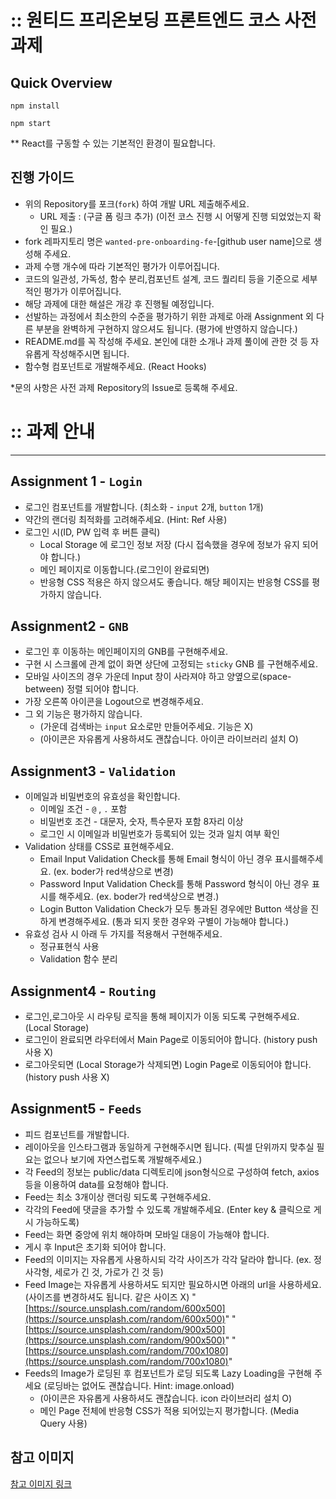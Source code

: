 # :: 원티드 프리온보딩 프론트엔드 코스 사전과제

## Quick Overview

```
npm install

npm start
```

\*\* React를 구동할 수 있는 기본적인 환경이 필요합니다.

## 진행 가이드

- 위의 Repository를 포크(`fork`) 하여 개발 URL 제출해주세요.
  - URL 제출 : (구글 폼 링크 추가)
    (이전 코스 진행 시 어떻게 진행 되었었는지 확인 필요.)
- fork 레파지토리 명은 `wanted-pre-onboarding-fe`-[github user name]으로 생성해 주세요.
- 과제 수행 개수에 따라 기본적인 평가가 이루어집니다.
- 코드의 일관성, 가독성, 함수 분리,컴포넌트 설계, 코드 퀄리티 등을 기준으로 세부적인 평가가 이루어집니다.
- 해당 과제에 대한 해설은 개강 후 진행될 예정입니다.
- 선발하는 과정에서 최소한의 수준을 평가하기 위한 과제로 아래 Assignment 외 다른 부분을 완벽하게 구현하지 않으셔도 됩니다. (평가에 반영하지 않습니다.)
- README.md를 꼭 작성해 주세요. 본인에 대한 소개나 과제 풀이에 관한 것 등 자유롭게 작성해주시면 됩니다.
- 함수형 컴포넌트로 개발해주세요. (React Hooks)

\*문의 사항은 사전 과제 Repository의 Issue로 등록해 주세요.

# :: 과제 안내

---

## Assignment 1 - `Login`

- 로그인 컴포넌트를 개발합니다. (최소화 - `input` 2개, `button` 1개)
- 약간의 랜더링 최적화를 고려해주세요. (Hint: Ref 사용)
- 로그인 시(ID, PW 입력 후 버튼 클릭)
  - Local Storage 에 로그인 정보 저장 (다시 접속했을 경우에 정보가 유지 되어야 합니다.)
  - 메인 페이지로 이동합니다.(로그인이 완료되면)
  - 반응형 CSS 적용은 하지 않으셔도 좋습니다. 해당 페이지는 반응형 CSS를 평가하지 않습니다.

## Assignment2 - `GNB`

- 로그인 후 이동하는 메인페이지의 GNB를 구현해주세요.
- 구현 시 스크롤에 관계 없이 화면 상단에 고정되는 `sticky` GNB 를 구현해주세요.
- 모바일 사이즈의 경우 가운데 Input 창이 사라져야 하고 양옆으로(space-between) 정렬 되어야 합니다.
- 가장 오른쪽 아이콘을 Logout으로 변경해주세요.
- 그 외 기능은 평가하지 않습니다.
  - (가운데 검색바는 `input` 요소로만 만들어주세요. 기능은 X)
  - (아이콘은 자유롭게 사용하셔도 괜찮습니다. 아이콘 라이브러리 설치 O)

## Assignment3 - `Validation`

- 이메일과 비밀번호의 유효성을 확인합니다.
  - 이메일 조건 - `@` , `.` 포함
  - 비밀번호 조건 - 대문자, 숫자, 특수문자 포함 8자리 이상
  - 로그인 시 이메일과 비밀번호가 등록되어 있는 것과 일치 여부 확인
- Validation 상태를 CSS로 표현해주세요.
  - Email Input
    Validation Check를 통해 Email 형식이 아닌 경우 표시를해주세요. (ex. boder가 red색상으로 변경)
  - Password Input
    Validation Check를 통해 Password 형식이 아닌 경우 표시를 해주세요. (ex. boder가 red색상으로 변경.)
  - Login Button
    Validation Check가 모두 통과된 경우에만 Button 색상을 진하게 변경해주세요. (통과 되지 못한 경우와 구별이 가능해야 합니다.)
- 유효성 검사 시 아래 두 가지를 적용해서 구현해주세요.
  - 정규표현식 사용
  - Validation 함수 분리

## Assignment4 - `Routing`

- 로그인,로그아웃 시 라우팅 로직을 통해 페이지가 이동 되도록 구현해주세요. (Local Storage)
- 로그인이 완료되면 라우터에서 Main Page로 이동되어야 합니다. (history push 사용 X)
- 로그아웃되면 (Local Storage가 삭제되면) Login Page로 이동되어야 합니다.(history push 사용 X)

## Assignment5 - `Feeds`

- 피드 컴포넌트를 개발합니다.
- 레이아웃을 인스타그램과 동일하게 구현해주시면 됩니다. (픽셀 단위까지 맞추실 필요는 없으나 보기에 자연스럽도록 개발해주세요.)
- 각 Feed의 정보는 public/data 디렉토리에 json형식으로 구성하여 fetch, axios 등을 이용하여 data를 요청해야 합니다.
- Feed는 최소 3개이상 랜더링 되도록 구현해주세요.
- 각각의 Feed에 댓글을 추가할 수 있도록 개발해주세요. (Enter key & 클릭으로 게시 가능하도록)
- Feed는 화면 중앙에 위치 해야하며 모바일 대응이 가능해야 합니다.
- 게시 후 Input은 초기화 되어야 합니다.
- Feed의 이미지는 자유롭게 사용하시되 각각 사이즈가 각각 달라야 합니다. (ex. 정사각형, 세로가 긴 것, 가로가 긴 것 등)
- Feed Image는 자유롭게 사용하셔도 되지만 필요하시면 아래의 url을 사용하세요.(사이즈를 변경하셔도 됩니다. 같은 사이즈 X)
  "[https://source.unsplash.com/random/600x500](https://source.unsplash.com/random/600x500)"
  "[https://source.unsplash.com/random/900x500](https://source.unsplash.com/random/900x500)"
  "[https://source.unsplash.com/random/700x1080](https://source.unsplash.com/random/700x1080)"
- Feeds의 Image가 로딩된 후 컴포넌트가 로딩 되도록 Lazy Loading을 구현해 주세요 (로딩바는 없어도 괜찮습니다. Hint: image.onload)
  - (아이콘은 자유롭게 사용하셔도 괜찮습니다. icon 라이브러리 설치 O)
  - 메인 Page 전체에 반응형 CSS가 적용 되어있는지 평가합니다. (Media Query 사용)

## 참고 이미지

[참고 이미지 링크](https://bclef25.notion.site/1ed6d5b2192b45eeb4104a67f6a77250)
